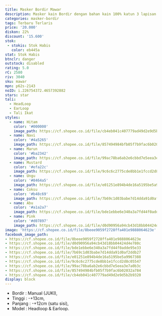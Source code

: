 ```yaml
---
title: Masker Bordir Mawar
description: Masker kain Bordir dengan bahan kain 100% katun 3 lapisan
categories: masker-bordir
tags: Terbaru Terlaris
price: '20.000'
diskon: 22%
discount: '15.600'
stok:
 - stokis: Stok Habis
   color: eb445a
stat: Stok Habis
btnclr: danger
outstock: disabled
rating: 5.0
rC: 2580
riv: 3040
sku: mawar
mpn: p62s-2143
noID: i.226754372.4657392882
stars: star
tali:
  - HeadLoop
  - EarLoop
  - Tali Ikat
styles:
  - name: Hitam
    color: '#000000'
    image_path: https://cf.shopee.co.id/file/cb4eb041c407779ad49d2e9d5b2b9320
  - name: Navi
    color: '#4a5265'
    image_path: https://cf.shopee.co.id/file/857494984bfb05f7b9fac6b02032a784
  - name: Marun
    color: '#ba2342'
    image_path: https://cf.shopee.co.id/file/99ac78ba6ab2e6cbbd7e5eea3e7a0b3c
  - name: Mustard
    color: '#efa22c'
    image_path: https://cf.shopee.co.id/file/9c6c6c2775cde8bb1e1fccd2d8c05547
  - name: Ungu
    color: '#8464a5'
    image_path: https://cf.shopee.co.id/file/e01251e894b4de16a5195be5a9967388
  - name: Coksu
    color: '#b48c69'
    image_path: https://cf.shopee.co.id/file/7b69c1d03babe7d14dda91d0af2ddb27
  - name: Abu
    color: '#a1a2a7'
    image_path: https://cf.shopee.co.id/file/bde1ebbe6e340a3a7fd44f0adde95e33
  - name: Pink
    color: '#d07897'
    image_path: https://cf.shopee.co.id/file/d0d90956a94cb43d18bb04424d4e780c
image: 'https://cf.shopee.co.id/file/8beee9059f2728ffa401e9888064623e'
facebook_image_path:
- https://cf.shopee.co.id/file/8beee9059f2728ffa401e9888064623e
- https://cf.shopee.co.id/file/d0d90956a94cb43d18bb04424d4e780c
- https://cf.shopee.co.id/file/bde1ebbe6e340a3a7fd44f0adde95e33
- https://cf.shopee.co.id/file/7b69c1d03babe7d14dda91d0af2ddb27
- https://cf.shopee.co.id/file/e01251e894b4de16a5195be5a9967388
- https://cf.shopee.co.id/file/9c6c6c2775cde8bb1e1fccd2d8c05547
- https://cf.shopee.co.id/file/99ac78ba6ab2e6cbbd7e5eea3e7a0b3c
- https://cf.shopee.co.id/file/857494984bfb05f7b9fac6b02032a784
- https://cf.shopee.co.id/file/cb4eb041c407779ad49d2e9d5b2b9320
display: block
---
```


- Bordir : Manual (JUKI),
- Tinggi : -+13cm,
- Panjang : -+12cm (satu sisi),
- Model : Headloop & Earloop.
